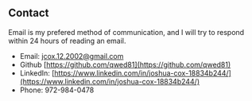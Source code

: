 ## Contact

Email is my prefered method of communication, and I will try
to respond within 24 hours of reading an email.
- Email: [jcox.12.2002@gmail.com](mailto:jcox.12.2002@gmail.com")
- Github [https://github.com/qwed81](https://github.com/qwed81)
- LinkedIn: [https://www.linkedin.com/in/joshua-cox-18834b244/](https://www.linkedin.com/in/joshua-cox-18834b244/)
- Phone: 972-984-0478
